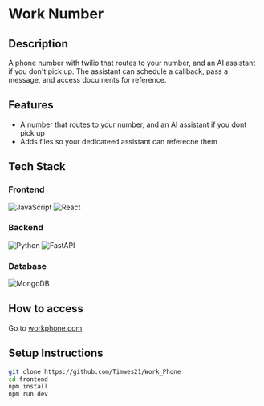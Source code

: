 # Work Number

## Description

A phone number with twilio that routes to your number, and an AI assistant if you don't pick up. The assistant can schedule a callback, pass a message, and access documents for reference.

## Features

- A number that routes to your number, and an AI assistant if you dont pick up
- Adds files so your dedicateed assistant can referecne them

## Tech Stack

### Frontend

![JavaScript](https://img.shields.io/badge/JavaScript-F7DF1E?style=for-the-badge&logo=javascript&logoColor=black)
![React](https://img.shields.io/badge/React-blue?style=for-the-badge&logo=react)

### Backend

![Python](https://img.shields.io/badge/Python-3776AB?style=for-the-badge&logo=python&logoColor=white)
![FastAPI](https://img.shields.io/badge/FastAPI-009688?style=for-the-badge&logo=fastapi&logoColor=white)

### Database

![MongoDB](https://img.shields.io/badge/MongoDB-47A248?style=for-the-badge&logo=mongodb&logoColor=white)

## How to access

Go to [workphone.com](https://workphone.com)

## Setup Instructions

```bash
git clone https://github.com/Timwes21/Work_Phone
cd frontend
npm install
npm run dev
```